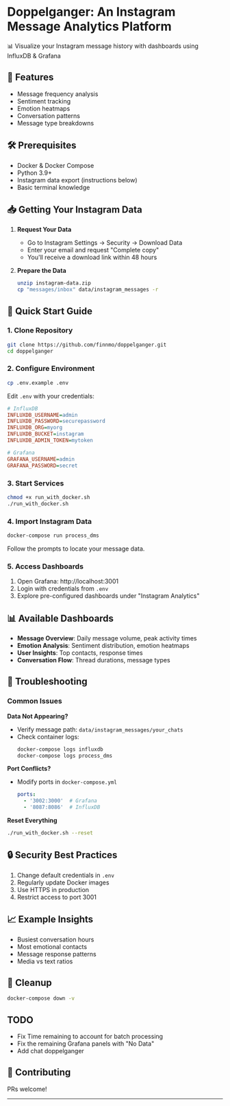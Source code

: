 # Doppelganger: An Instagram Message Analytics Platform

📊 Visualize your Instagram message history with dashboards using InfluxDB & Grafana

## 🌟 Features
- Message frequency analysis
- Sentiment tracking
- Emotion heatmaps
- Conversation patterns
- Message type breakdowns

## 🛠️ Prerequisites
- Docker & Docker Compose
- Python 3.9+
- Instagram data export (instructions below)
- Basic terminal knowledge

## 📥 Getting Your Instagram Data
1. **Request Your Data**
   - Go to Instagram Settings → Security → Download Data
   - Enter your email and request "Complete copy"
   - You'll receive a download link within 48 hours

2. **Prepare the Data**
   ```bash
   unzip instagram-data.zip
   cp "messages/inbox" data/instagram_messages -r
   ```

## 🚀 Quick Start Guide

### 1. Clone Repository
```bash
git clone https://github.com/finnmo/doppelganger.git
cd doppelganger
```

### 2. Configure Environment
```bash
cp .env.example .env
```
Edit `.env` with your credentials:
```ini
# InfluxDB
INFLUXDB_USERNAME=admin
INFLUXDB_PASSWORD=securepassword
INFLUXDB_ORG=myorg
INFLUXDB_BUCKET=instagram
INFLUXDB_ADMIN_TOKEN=mytoken

# Grafana
GRAFANA_USERNAME=admin
GRAFANA_PASSWORD=secret
```

### 3. Start Services
```bash
chmod +x run_with_docker.sh
./run_with_docker.sh
```

### 4. Import Instagram Data
```bash
docker-compose run process_dms
```
Follow the prompts to locate your message data.

### 5. Access Dashboards
1. Open Grafana: http://localhost:3001
2. Login with credentials from `.env`
3. Explore pre-configured dashboards under "Instagram Analytics"

## 📊 Available Dashboards
- **Message Overview**: Daily message volume, peak activity times
- **Emotion Analysis**: Sentiment distribution, emotion heatmaps
- **User Insights**: Top contacts, response times
- **Conversation Flow**: Thread durations, message types

## 🔧 Troubleshooting

### Common Issues
**Data Not Appearing?**
- Verify message path: `data/instagram_messages/your_chats`
- Check container logs:
  ```bash
  docker-compose logs influxdb
  docker-compose logs process_dms
  ```

**Port Conflicts?**
- Modify ports in `docker-compose.yml`
  ```yaml
  ports:
    - '3002:3000'  # Grafana
    - '8087:8086'  # InfluxDB
  ```

**Reset Everything**
```bash
./run_with_docker.sh --reset
```

## 🔒 Security Best Practices
1. Change default credentials in `.env`
2. Regularly update Docker images
3. Use HTTPS in production
4. Restrict access to port 3001

## 📈 Example Insights
- Busiest conversation hours
- Most emotional contacts
- Message response patterns
- Media vs text ratios

## 🛑 Cleanup
```bash
docker-compose down -v
```

## TODO
- Fix Time remaining to account for batch processing
- Fix the remaining Grafana panels with "No Data"
- Add chat doppelganger

## 🤝 Contributing
PRs welcome!

---
